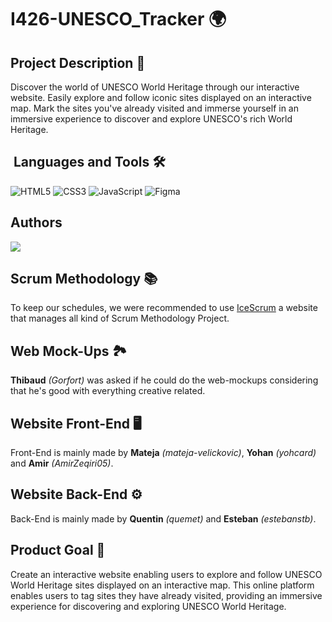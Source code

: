 # I426-UNESCO_Tracker 🌍<br>
## Project Description 📃
Discover the world of UNESCO World Heritage through our interactive website. Easily explore and follow iconic sites displayed on an interactive map. Mark the sites you've already visited and immerse yourself in an immersive experience to discover and explore UNESCO's rich World Heritage. 
## &nbsp;Languages and Tools 🛠
![HTML5](https://img.shields.io/badge/html5-%23E34F26.svg?&style=for-the-badge&logo=html5&logoColor=white) ![CSS3](https://img.shields.io/badge/css3-%231572B6.svg?&style=for-the-badge&logo=css3&logoColor=white) ![JavaScript](https://img.shields.io/badge/javascript-%23F7DF1E.svg?&style=for-the-badge&logo=javascript&logoColor=black) ![Figma](https://img.shields.io/badge/figma-%23F24E1E.svg?style=for-the-badge&logo=figma&logoColor=white)

## Authors

<a href="https://github.com/gorfort/426-UNESCO/graphs/contributors">
  <img src="https://contrib.rocks/image?repo=estebanstb/426-UNESCO" />
</a>

## Scrum Methodology 📚

To keep our schedules, we were recommended to use [IceScrum](https://etml.icescrum.com/p/426UNESCO/#/project) a website that manages all kind of Scrum Methodology Project.

## Web Mock-Ups 🏞️

**Thibaud** _(Gorfort)_ was asked if he could do the web-mockups considering that he's good with everything creative related.

## Website Front-End 🖥️

Front-End is mainly made by **Mateja** _(mateja-velickovic)_, **Yohan** _(yohcard)_ and **Amir** _(AmirZeqiri05)_.

## Website Back-End ⚙️

 Back-End is mainly made by **Quentin** _(quemet)_ and **Esteban** _(estebanstb)_.


## Product Goal 🚩
Create an interactive website enabling users to explore and follow UNESCO World Heritage sites displayed on an interactive map. This online platform enables users to tag sites they have already visited, providing an immersive experience for discovering and exploring UNESCO World Heritage.
